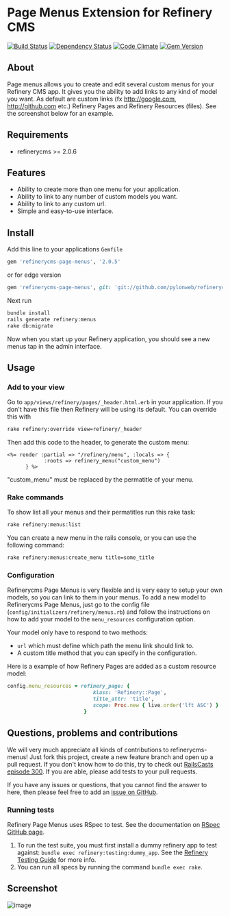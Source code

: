 # Page Menus Extension for Refinery CMS

[![Build Status](https://travis-ci.org/pylonweb/refinerycms-menus.png?branch=master)](https://travis-ci.org/pylonweb/refinerycms-menus)
[![Dependency Status](https://gemnasium.com/pylonweb/refinerycms-menus.png)](https://gemnasium.com/pylonweb/refinerycms-menus)
[![Code Climate](https://codeclimate.com/badge.png)](https://codeclimate.com/github/pylonweb/refinerycms-menus)
[![Gem Version](https://badge.fury.io/rb/refinerycms-menus.png)](http://badge.fury.io/rb/refinerycms-menus)
## About

Page menus allows you to create and edit several custom menus for your Refinery CMS app. It gives you the ability to add links to any kind of model you want. As default are custom links (fx http://google.com, http://github.com etc.) Refinery Pages and Refinery Resources (files). See the screenshot below for an example.

## Requirements

* refinerycms >= 2.0.6

## Features

* Ability to create more than one menu for your application.
* Ability to link to any number of custom models you want.
* Ability to link to any custom url.
* Simple and easy-to-use interface.

## Install

Add this line to your applications `Gemfile`

```ruby
gem 'refinerycms-page-menus', '2.0.5'
```

or for edge version

```ruby
gem 'refinerycms-page-menus', git: 'git://github.com/pylonweb/refinerycms-menus.git'
```

Next run

```bash
bundle install
rails generate refinery:menus
rake db:migrate
```

Now when you start up your Refinery application, you should see a new menus tap in the admin interface.

## Usage
### Add to your view

Go to `app/views/refinery/pages/_header.html.erb` in your application.
If you don't have this file then Refinery will be using its default. You can override this with

```bash
rake refinery:override view=refinery/_header
```

Then add this code to the header, to generate the custom menu:
```erb
<%= render :partial => "/refinery/menu", :locals => {
			:roots => refinery_menu("custom_menu")
	  }	%>
```
"custom_menu" must be replaced by the permatitle of your menu.
### Rake commands
To show list all your menus and their permatitles run this rake task:
```bash
rake refinery:menus:list
```

You can create a new menu in the rails console, or you can use the following command:
```bash
rake refinery:menus:create_menu title=some_title
```
### Configuration
Refinerycms Page Menus is very flexible and is very easy to setup your own models, so you can link to them in your menus. To add a new model to Refinerycms Page Menus, just go to the config file (`config/initializers/refinery/menus.rb`) and follow the instructions on how to add your model to the `menu_resources` configuration option.

Your model only have to respond to two methods:

* `url` which must define which path the menu link should link to.
*  A custom title method that you can specify in the configuration.

Here is a example of how Refinery Pages are added as a custom resource model:

```ruby
config.menu_resources = refinery_page: {
  							klass: 'Refinery::Page',
  							title_attr: 'title',
  							scope: Proc.new { live.order('lft ASC') }
						 }
```

## Questions, problems and contributions

We will very much appreciate all kinds of contributions to refinerycms-menus! Just fork this project, create a new feature branch and open up a pull request. If you don't know how to do this, try to check out [RailsCasts episode 300](http://railscasts.com/episodes/300-contributing-to-open-source). If you are able, please add tests to your pull requests.

If you have any issues or questions, that you cannot find the answer to here, then please feel free to add an [issue on GitHub](https://github.com/pylonweb/refinerycms-page-menus/issues/new).

### Running tests
Refinery Page Menus uses RSpec to test. See the documentation on [RSpec GitHub page](https://github.com/rspec/rspec).

1. To run the test suite, you must first install a dummy refinery app to test against: `bundle exec refinery:testing:dummy_app`. See the [Refinery Testing Guide](http://refinerycms.com/guides/testing) for more info.
2. You can run all specs by running the command `bundle exec rake`.

## Screenshot

![image](https://raw.github.com/pylonweb/refinerycms-menus/master/doc/refinery_menu_edit.png)
